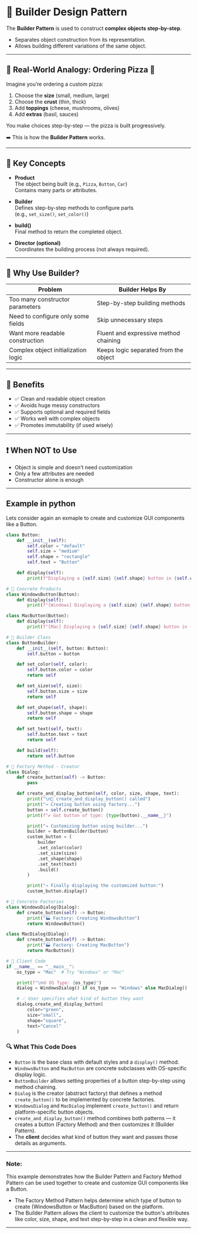 # 🧱 Builder Design Pattern   

The **Builder Pattern** is used to construct **complex objects step-by-step**.

- Separates object construction from its representation.
- Allows building different variations of the same object.

---

## 🧠 Real-World Analogy: Ordering Pizza 🍕

Imagine you’re ordering a custom pizza:

1. Choose the **size** (small, medium, large)  
2. Choose the **crust** (thin, thick)  
3. Add **toppings** (cheese, mushrooms, olives)  
4. Add **extras** (basil, sauces)

You make choices step-by-step — the pizza is built progressively.

➡️ This is how the **Builder Pattern** works.

---

## 🧩 Key Concepts

- **Product**  
  The object being built (e.g., `Pizza`, `Button`, `Car`)  
  Contains many parts or attributes.

- **Builder**  
  Defines step-by-step methods to configure parts  
  (e.g., `set_size()`, `set_color()`)

- **build()**  
  Final method to return the completed object.

- **Director (optional)**  
  Coordinates the building process (not always required).

---

## 🔄 Why Use Builder?

| Problem                             | Builder Helps By                      |
|-------------------------------------|----------------------------------------|
| Too many constructor parameters     | Step-by-step building methods          |
| Need to configure only some fields  | Skip unnecessary steps                 |
| Want more readable construction     | Fluent and expressive method chaining  |
| Complex object initialization logic | Keeps logic separated from the object  |

---

## 📌 Benefits

- ✅ Clean and readable object creation  
- ✅ Avoids huge messy constructors  
- ✅ Supports optional and required fields  
- ✅ Works well with complex objects  
- ✅ Promotes immutability (if used wisely)

---

## ❗ When NOT to Use

- Object is simple and doesn't need customization  
- Only a few attributes are needed  
- Constructor alone is enough

---
## Example in python
Lets consider again an exmaple to create and customize GUI components like a Button.  
```python
class Button:
    def __init__(self):
        self.color = "default"
        self.size = "medium"
        self.shape = "rectangle"
        self.text = "Button"

    def display(self):
        print(f"Displaying a {self.size} {self.shape} button in {self.color} with text '{self.text}'")

# 🔹 Concrete Products
class WindowsButton(Button):
    def display(self):
        print(f"[Windows] Displaying a {self.size} {self.shape} button in {self.color} with text '{self.text}'")

class MacButton(Button):
    def display(self):
        print(f"[Mac] Displaying a {self.size} {self.shape} button in {self.color} with text '{self.text}'")

# 🔹 Builder Class
class ButtonBuilder:
    def __init__(self, button: Button):
        self.button = button

    def set_color(self, color):
        self.button.color = color
        return self

    def set_size(self, size):
        self.button.size = size
        return self

    def set_shape(self, shape):
        self.button.shape = shape
        return self

    def set_text(self, text):
        self.button.text = text
        return self

    def build(self):
        return self.button

# 🔹 Factory Method - Creator
class Dialog:
    def create_button(self) -> Button:
        pass

    def create_and_display_button(self, color, size, shape, text):
        print("\n🔧 create_and_display_button() called")
        print("→ Creating button using factory...")
        button = self.create_button()
        print(f"✔ Got button of type: {type(button).__name__}")

        print("→ Customizing button using builder...")
        builder = ButtonBuilder(button)
        custom_button = (
            builder
            .set_color(color)
            .set_size(size)
            .set_shape(shape)
            .set_text(text)
            .build()
        )

        print("→ Finally displaying the customized button:")
        custom_button.display()

# 🔹 Concrete Factories
class WindowsDialog(Dialog):
    def create_button(self) -> Button:
        print("🏭 Factory: Creating WindowsButton")
        return WindowsButton()

class MacDialog(Dialog):
    def create_button(self) -> Button:
        print("🏭 Factory: Creating MacButton")
        return MacButton()

# 🔹 Client Code
if __name__ == "__main__":
    os_type = "Mac"  # Try "Windows" or "Mac"

    print(f"\n🌐 OS Type: {os_type}")
    dialog = WindowsDialog() if os_type == "Windows" else MacDialog()

    # ✅ User specifies what kind of button they want
    dialog.create_and_display_button(
        color="green",
        size="small",
        shape="square",
        text="Cancel"
    )
```

### 🔍 What This Code Does

- `Button` is the base class with default styles and a `display()` method.
- `WindowsButton` and `MacButton` are concrete subclasses with OS-specific display logic.
- `ButtonBuilder` allows setting properties of a button step-by-step using method chaining.
- `Dialog` is the creator (abstract factory) that defines a method `create_button()` to be implemented by concrete factories.
- `WindowsDialog` and `MacDialog` implement `create_button()` and return platform-specific button objects.
- `create_and_display_button()` method combines both patterns — it creates a button (Factory Method) and then customizes it (Builder Pattern).
- The **client** decides what kind of button they want and passes those details as arguments.

---

### Note:

This example demonstrates how the Builder Pattern and Factory Method Pattern can be used together to create and customize GUI components like a Button.    
- The Factory Method Pattern helps determine which type of button to create (WindowsButton or MacButton) based on the platform.   
- The Builder Pattern allows the client to customize the button's attributes like color, size, shape, and text step-by-step in a clean and flexible way.  

---
